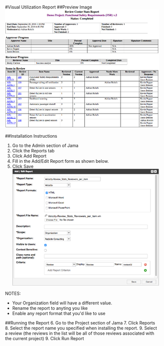 #Visual Utilization Report
##Preview Image
![alt tag](https://github.com/JamaSoftware/Community-Reports/blob/master/Review%20Stats%20-%20Reviewers%20per%20item/preview.png)

##Installation Instructions
1. Go to the Admin section of Jama
2. Click the Reports tab
3. Click Add Report
4. Fill in the Add/Edit Report form as shown below.
5. Click Save
![alt tag](https://github.com/JamaSoftware/Community-Reports/blob/master/Review%20Stats%20-%20Reviewers%20per%20item/config.png)

NOTES: 
- Your Organization field will have a different value.  
- Rename the report to anyting you like
- Enable any report format that you'd like to use

##Running the Report
6. Go to the Project section of Jama
7. Click Reports
8. Select the report name you specified when installing the report.
9. Select a review (the reviews in the list will be all of those reviews associated with the current project)
9. Click Run Report